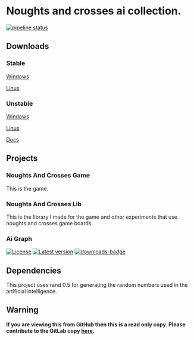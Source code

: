 # Noughts and crosses ai collection.

[![pipeline status](https://gitlab.com/efunb/noughts-and-crosses-ai-collection/badges/master/pipeline.svg)](https://gitlab.com/efunb/noughts-and-crosses-ai-collection/commits/master)

## Downloads

### Stable

[Windows](https://gitlab.com/efunb/noughts-and-crosses-ai-collection/-/jobs/artifacts/master/download?job=nightly-windows-optimized)

[Linux](https://gitlab.com/efunb/noughts-and-crosses-ai-collection/-/jobs/artifacts/master/download?job=nightly-linux-optimized)

### Unstable

[Windows](https://gitlab.com/efunb/noughts-and-crosses-ai-collection/-/jobs/artifacts/dev/download?job=nightly-windows-optimized)

[Linux](https://gitlab.com/efunb/noughts-and-crosses-ai-collection/-/jobs/artifacts/dev/download?job=nightly-linux-optimized)

[Docs](https://gitlab.com/efunb/noughts-and-crosses-ai-collection/-/jobs/artifacts/dev/download?job=docs)

## Projects

### Noughts And Crosses Game

This is the game. 

### Noughts And Crosses Lib

This is the library I made for the game and other experiments that use noughts and crosses game boards.

### Ai Graph

[![License](https://img.shields.io/crates/l/ai-graph.svg)](https://crates.io/crates/ai-graph)
[![Latest version](https://img.shields.io/crates/v/ai-graph.svg)](https://crates.io/crates/ai-graph)
[![downloads-badge](https://img.shields.io/crates/d/heatmap.svg)](https://crates.io/crates/ai-graph)
## Dependencies

This project uses rand 0.5 for generating the random numbers used in the artificial intelligence.


## **Warning**

**If you are viewing this from GitHub then this is a read only copy. Please contribute to the GitLab copy [here](https://gitlab.com/efunb/noughts-and-crosses-ai-collection).**